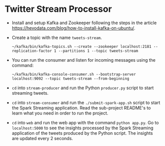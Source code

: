 # Twitter Stream Processor

- Install and setup Kafka and Zookeeper following the steps in the article https://hevodata.com/blog/how-to-install-kafka-on-ubuntu/.

- Create a topic with the name `tweets-stream`.

  ```
  ~/kafka/bin/kafka-topics.sh --create --zookeeper localhost:2181 --replication-factor 1 --partitions 1 --topic tweets-stream
  ```

- You can run the consumer and listen for incoming messages using the command:

  ```
  ~/kafka/bin/kafka-console-consumer.sh --bootstrap-server localhost:9092 --topic tweets-stream --from-beginning
  ```

- `cd` into `stream-producer` and run the Python `producer.py` script to start streaming tweets.

- `cd` into `stream-consumer` and run the `./submit-spark-app.sh` script to start the Spark Streaming application. Read the sub-project README's to learn what you need in order to run the project.

- `cd` into `web` and run the web app with the command `python app.py`. Go to `localhost:5000` to see the insights processed by the Spark Streaming application of the tweets produced by the Python script. The insights are updated every 2 seconds.
